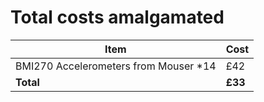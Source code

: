 # Total costs amalgamated

| Item | Cost |
| --- | --- |
| BMI270 Accelerometers from Mouser *14 | £42 |
| **Total** | **£33** |
